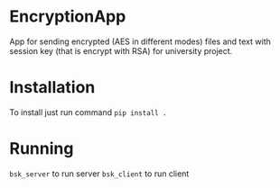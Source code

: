 # EncryptionApp
App for sending encrypted (AES in different modes) files and text with session key (that is encrypt with RSA) for university project.

# Installation
To install just run command `pip install .`

# Running
`bsk_server` to run server
`bsk_client` to run client
